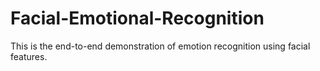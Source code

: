 # Facial-Emotional-Recognition
This is the end-to-end demonstration of emotion recognition using facial features.
